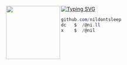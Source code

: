 [![Typing SVG](https://readme-typing-svg.herokuapp.com?font=Roboto+Mono&duration=20000&color=FFFFFF&center=true&vCenter=true&lines=nil)](https://git.io/typing-svg)
<img align="left" src="[https://upload.wikimedia.org/wikipedia/commons/thumb/3/34/Red_star.svg/220px-Red_star.svg.png](https://upload.wikimedia.org/wikipedia/commons/thumb/c/c4/Joestar_Birthmark.svg/1024px-Joestar_Birthmark.svg.png)" width="147"/> 

```csharp
github.com/nildontsleep
dc   $  /@ni.ll
x    $  /@nil
```
